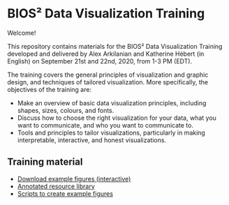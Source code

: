 # BIOS² Data Visualization Training

Welcome!<br>

This repository contains materials for the BIOS² Data Visualization Training developed and delivered by Alex Arkilanian and Katherine Hébert (in English) on September 21st and 22nd, 2020, from 1-3 PM (EDT).<br>

The training covers the general principles of visualization and graphic design, and techniques of tailored visualization. More specifically, the objectives of the training are:<br>
* Make an overview of basic data visualization principles, including shapes, sizes, colours, and fonts.<br>
* Discuss how to choose the right visualization for your data, what you want to communicate, and who you want to communicate to. <br>
* Tools and principles to tailor visualizations, particularly in making interpretable, interactive, and honest visualizations. <br>

## Training material

* <a id="raw-url" href = "https://raw.githubusercontent.com/katherinehebert/BIOS2_DataViz/master/interactive_examples.html" download>Download example figures (interactive)</a>
* [Annotated resource library](https://katherinehebert.github.io/BIOS2_DataViz/)<br>
* [Scripts to create example figures](https://github.com/katherinehebert/BIOS2_DataViz/tree/master/scripts)<br>